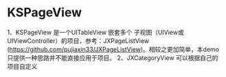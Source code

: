 # KSPageView
1、KSPageView 是一个UITableView 嵌套多个 子视图（UIView或 UIViewController）的项目，参考：JXPageListView (https://github.com/pujiaxin33/JXPageListView)。相较之更加简单，本demo只提供一种思路并不能直接应用于项目。
2、JXCategoryView 可以根据自己的项目自定义